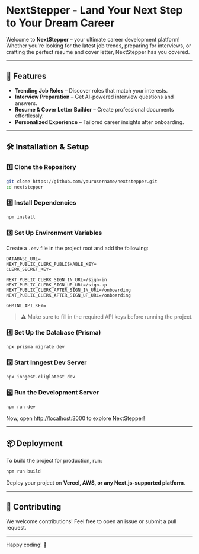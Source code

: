 # NextStepper - Land Your Next Step to Your Dream Career

Welcome to **NextStepper** – your ultimate career development platform! Whether you're looking for the latest job trends, preparing for interviews, or crafting the perfect resume and cover letter, NextStepper has you covered.

---

## 🚀 Features
- **Trending Job Roles** – Discover roles that match your interests.
- **Interview Preparation** – Get AI-powered interview questions and answers.
- **Resume & Cover Letter Builder** – Create professional documents effortlessly.
- **Personalized Experience** – Tailored career insights after onboarding.

---

## 🛠️ Installation & Setup

### 1️⃣ Clone the Repository
```sh
git clone https://github.com/yourusername/nextstepper.git
cd nextstepper
```

### 2️⃣ Install Dependencies
```sh
npm install
```

### 3️⃣ Set Up Environment Variables
Create a `.env` file in the project root and add the following:
```env
DATABASE_URL=
NEXT_PUBLIC_CLERK_PUBLISHABLE_KEY=
CLERK_SECRET_KEY=

NEXT_PUBLIC_CLERK_SIGN_IN_URL=/sign-in
NEXT_PUBLIC_CLERK_SIGN_UP_URL=/sign-up
NEXT_PUBLIC_CLERK_AFTER_SIGN_IN_URL=/onboarding
NEXT_PUBLIC_CLERK_AFTER_SIGN_UP_URL=/onboarding

GEMINI_API_KEY=
```
> ⚠️ Make sure to fill in the required API keys before running the project.

### 4️⃣ Set Up the Database (Prisma)
```sh
npx prisma migrate dev
```

### 5️⃣ Start Inngest Dev Server
```sh
npx inngest-cli@latest dev
```

### 6️⃣ Run the Development Server
```sh
npm run dev
```
Now, open [http://localhost:3000](http://localhost:3000) to explore NextStepper!

---

## 📦 Deployment
To build the project for production, run:
```sh
npm run build
```
Deploy your project on **Vercel, AWS, or any Next.js-supported platform**.

---

## 🤝 Contributing
We welcome contributions! Feel free to open an issue or submit a pull request.

---


Happy coding! 🚀

